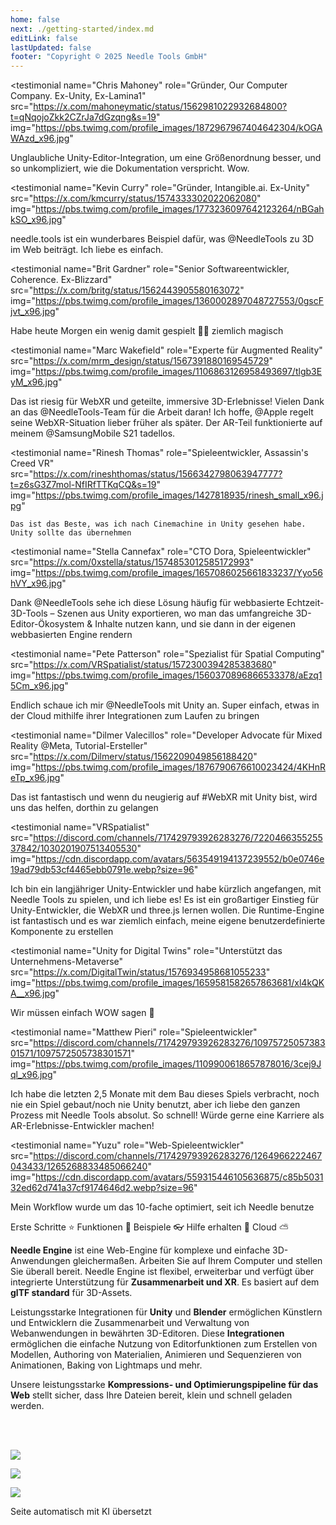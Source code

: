 ```yaml
---
home: false
next: ./getting-started/index.md
editLink: false
lastUpdated: false
footer: "Copyright © 2025 Needle Tools GmbH"
---
```


<discountbanner fallback_image="/docs/imgs/banner.webp" />

<quoteslides>

<testimonial
  name="Chris Mahoney"
  role="Gründer, Our Computer Company. Ex-Unity, Ex-Lamina1"
  src="https://x.com/mahoneymatic/status/1562981022932684800?t=qNqojoZkk2CZrJa7dGzqng&s=19"
  img="https://pbs.twimg.com/profile_images/1872967967404642304/kOGAWAzd_x96.jpg"
>
Unglaubliche Unity-Editor-Integration, um eine Größenordnung besser,
  und so unkompliziert, wie die Dokumentation verspricht. Wow.
</testimonial>

<testimonial
  name="Kevin Curry"
  role="Gründer, Intangible.ai. Ex-Unity"
  src="https://x.com/kmcurry/status/1574333302022062080"
  img="https://pbs.twimg.com/profile_images/1773236097642123264/nBGahkSO_x96.jpg"
>
needle.tools ist ein wunderbares Beispiel dafür, was @NeedleTools zu 3D im Web beiträgt. Ich liebe es einfach.
</testimonial>

<testimonial
  name="Brit Gardner"
  role="Senior Softwareentwickler, Coherence. Ex-Blizzard"
  src="https://x.com/britg/status/1562443905580163072"
  img="https://pbs.twimg.com/profile_images/1360002897048727553/0gscFjvt_x96.jpg"
>
Habe heute Morgen ein wenig damit gespielt 🤯🤯 ziemlich magisch
</testimonial>

<testimonial
  name="Marc Wakefield"
  role="Experte für Augmented Reality"
  src="https://x.com/mrm_design/status/1567391880169545729"
  img="https://pbs.twimg.com/profile_images/1106863126958493697/tlgb3EyM_x96.jpg"
>
Das ist riesig für WebXR und geteilte, immersive 3D-Erlebnisse! Vielen Dank an das @NeedleTools-Team für die Arbeit daran! Ich hoffe, @Apple
 regelt seine WebXR-Situation lieber früher als später. Der AR-Teil funktionierte auf meinem @SamsungMobile S21 tadellos.
</testimonial>

<testimonial
  name="Rinesh Thomas"
  role="Spieleentwickler, Assassin's Creed VR"
  src="https://x.com/rineshthomas/status/1566342798063947777?t=z6sG3Z7mol-NfIRfTTKqCQ&s=19"
  img="https://pbs.twimg.com/profile_images/1427818935/rinesh_small_x96.jpg"
>
    Das ist das Beste, was ich nach Cinemachine in Unity gesehen habe. Unity sollte das übernehmen
</testimonial>

<testimonial
  name="Stella Cannefax"
  role="CTO Dora, Spieleentwickler"
  src="https://x.com/0xstella/status/1574853012585172993"
  img="https://pbs.twimg.com/profile_images/1657086025661833237/Yyo56hVY_x96.jpg"
>
Dank @NeedleTools sehe ich diese Lösung häufig für webbasierte Echtzeit-3D-Tools – Szenen aus Unity exportieren, wo man das umfangreiche 3D-Editor-Ökosystem & Inhalte nutzen kann, und sie dann in der eigenen webbasierten Engine rendern
</testimonial>

<testimonial
  name="Pete Patterson"
  role="Spezialist für Spatial Computing"
  src="https://x.com/VRSpatialist/status/1572300394285383680"
  img="https://pbs.twimg.com/profile_images/1560370896866533378/aEzq15Cm_x96.jpg"
>
Endlich schaue ich mir @NeedleTools mit Unity an. Super einfach, etwas in der Cloud mithilfe ihrer
 Integrationen zum Laufen zu bringen
</testimonial>

<testimonial
  name="Dilmer Valecillos"
  role="Developer Advocate für Mixed Reality @Meta, Tutorial-Ersteller"
  src="https://x.com/Dilmerv/status/1562209049856188420"
  img="https://pbs.twimg.com/profile_images/1876790676610023424/4KHnReTp_x96.jpg"
>
 Das ist fantastisch und wenn du neugierig auf #WebXR mit Unity bist, wird uns das helfen, dorthin zu gelangen
</testimonial>

<testimonial
  name="VRSpatialist"
  src="https://discord.com/channels/717429793926283276/722046635525537842/1030201907513405530"
  img="https://cdn.discordapp.com/avatars/563549194137239552/b0e0746e19ad79db53cf4465ebb0791e.webp?size=96"
>
 Ich bin ein langjähriger Unity-Entwickler und habe kürzlich angefangen, mit Needle Tools zu spielen, und ich liebe es! Es ist ein großartiger Einstieg für Unity-Entwickler, die WebXR und three.js lernen wollen. Die Runtime-Engine ist fantastisch und es war ziemlich einfach, meine eigene benutzerdefinierte Komponente zu erstellen
</testimonial>

<testimonial
  name="Unity for Digital Twins"
  role="Unterstützt das Unternehmens-Metaverse"
  src="https://x.com/DigitalTwin/status/1576934958681055233"
  img="https://pbs.twimg.com/profile_images/1659581582657863681/xl4kQKA__x96.jpg"
>
Wir müssen einfach WOW sagen 🤩
</testimonial>

<testimonial
  name="Matthew Pieri"
  role="Spieleentwickler"
  src="https://discord.com/channels/717429793926283276/1097572505738301571/1097572505738301571"
  img="https://pbs.twimg.com/profile_images/1109900618657878016/3cej9Jql_x96.jpg"
>
Ich habe die letzten 2,5 Monate mit dem Bau dieses Spiels verbracht, noch nie ein Spiel gebaut/noch nie Unity benutzt, aber ich liebe den ganzen Prozess mit Needle Tools absolut. So schnell! Würde gerne eine Karriere als AR-Erlebnisse-Entwickler machen!
</testimonial>

<testimonial
  name="Yuzu"
  role="Web-Spieleentwickler"
  src="https://discord.com/channels/717429793926283276/1264966222467043433/1265268833485066240"
  img="https://cdn.discordapp.com/avatars/559315446105636875/c85b503132ed62d741a37cf9174646d2.webp?size=96"
>
Mein Workflow wurde um das 10-fache optimiert, seit ich Needle benutze
</testimonial>

</quoteslides>



<actiongroup>
    <action href="getting-started/">
    Erste Schritte ⭐
    </action>
    <action href="features-overview">
    Funktionen 🎨
    </action>
    <action href="https://engine.needle.tools/samples?utm_source=needle_docs&utm_content=actionbutton">
    Beispiele 👓
    </action>
    <action subtitle="mit KI-Unterstützung" href="https://forum.needle.tools?utm_source=needle_docs&utm_content=actionbutton">
    Hilfe erhalten 💬
    </action>
    <action href="https://cloud.needle.tools">
    Cloud ⛅️
    </action>
</actiongroup>



**Needle Engine** ist eine Web-Engine für komplexe und einfache 3D-Anwendungen gleichermaßen. Arbeiten Sie auf Ihrem Computer und stellen Sie überall bereit. Needle Engine ist flexibel, erweiterbar und verfügt über integrierte Unterstützung für **Zusammenarbeit und XR**. Es basiert auf dem **glTF standard** für 3D-Assets.

Leistungsstarke Integrationen für **Unity** und **Blender** ermöglichen Künstlern und Entwicklern die Zusammenarbeit und Verwaltung von Webanwendungen in bewährten 3D-Editoren. Diese **Integrationen** ermöglichen die einfache Nutzung von Editorfunktionen zum Erstellen von Modellen, Authoring von Materialien, Animieren und Sequenzieren von Animationen, Baking von Lightmaps und mehr.

Unsere leistungsstarke **Kompressions- und Optimierungspipeline für das Web** stellt sicher, dass Ihre Dateien bereit, klein und schnell geladen werden.


<!-- <video-embed src="https://www.youtube.com/watch?v=p83q4siNeWo" /> -->

 <br/>
 <br/>

<actiongroup>


<a class="no-external-link-icon" href="https://www.npmjs.com/package/@needle-tools/engine"><img src="https://img.shields.io/npm/v/@needle-tools/engine?style=flat&colorA=ddd&colorB=ddd"/></a>

<a class="no-external-link-icon" href="https://engine.needle.tools/docs/getting-started/"><img src="https://img.shields.io/npm/dt/@needle-tools/engine.svg?style=flat&colorA=ddd&colorB=ddd"/></a>


<a class="no-external-link-icon" href="https://discord.needle.tools"><img src="https://img.shields.io/discord/717429793926283276?style=flat&colorA=ddd&colorB=ddd&label=discord&logo=discord&logoColor=ffffff"></a>


</actiongroup>




<p></p>
<copyright></copyright>

<ClientOnly>
<removeserviceworker/>
</ClientOnly>
Seite automatisch mit KI übersetzt